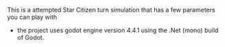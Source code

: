 This is a attempted Star Citizen turn simulation that has a few parameters you can play with

- the project uses godot engine version 4.4.1 using the .Net (mono) build of Godot.
